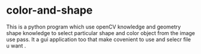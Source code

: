 # color-and-shape
This is a python program which use openCV knowledge and geometry shape knowledge to select particular shape and color object from the image use pass.
It a gui application too that make covenient to use and selecr file u want .
